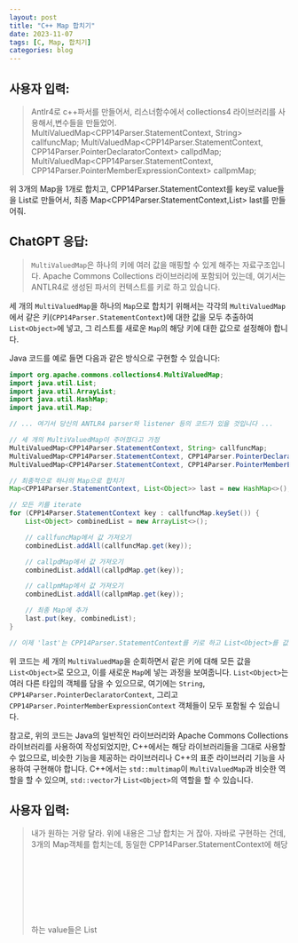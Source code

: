 ```yaml
---
layout: post
title: "C++ Map 합치기"
date: 2023-11-07
tags: [C, Map, 합치기]
categories: blog
---
```


## 사용자 입력:
> Antlr4로 c++파서를 만들어서, 리스너함수에서 collections4 라이브러리를 사용해서,변수들을 만들었어.
MultiValuedMap<CPP14Parser.StatementContext, String> callfuncMap;
MultiValuedMap<CPP14Parser.StatementContext, CPP14Parser.PointerDeclaratorContext> callpdMap;
MultiValuedMap<CPP14Parser.StatementContext, CPP14Parser.PointerMemberExpressionContext> callpmMap;

위 3개의 Map을 1개로 합치고, CPP14Parser.StatementContext를 key로  value들을 List<Object>로 만들어서, 최종 Map<CPP14Parser.StatementContext,List<Object>> last를 만들어줘.

## ChatGPT 응답:
> `MultiValuedMap`은 하나의 키에 여러 값을 매핑할 수 있게 해주는 자료구조입니다. Apache Commons Collections 라이브러리에 포함되어 있는데, 여기서는 ANTLR4로 생성된 파서의 컨텍스트를 키로 하고 있습니다.

세 개의 `MultiValuedMap`을 하나의 `Map`으로 합치기 위해서는 각각의 `MultiValuedMap`에서 같은 키(`CPP14Parser.StatementContext`)에 대한 값을 모두 추출하여 `List<Object>`에 넣고, 그 리스트를 새로운 `Map`의 해당 키에 대한 값으로 설정해야 합니다.

Java 코드를 예로 들면 다음과 같은 방식으로 구현할 수 있습니다:

```java
import org.apache.commons.collections4.MultiValuedMap;
import java.util.List;
import java.util.ArrayList;
import java.util.HashMap;
import java.util.Map;

// ... 여기서 당신의 ANTLR4 parser와 listener 등의 코드가 있을 것입니다 ...

// 세 개의 MultiValuedMap이 주어졌다고 가정
MultiValuedMap<CPP14Parser.StatementContext, String> callfuncMap;
MultiValuedMap<CPP14Parser.StatementContext, CPP14Parser.PointerDeclaratorContext> callpdMap;
MultiValuedMap<CPP14Parser.StatementContext, CPP14Parser.PointerMemberExpressionContext> callpmMap;

// 최종적으로 하나의 Map으로 합치기
Map<CPP14Parser.StatementContext, List<Object>> last = new HashMap<>();

// 모든 키를 iterate
for (CPP14Parser.StatementContext key : callfuncMap.keySet()) {
    List<Object> combinedList = new ArrayList<>();

    // callfuncMap에서 값 가져오기
    combinedList.addAll(callfuncMap.get(key));

    // callpdMap에서 값 가져오기
    combinedList.addAll(callpdMap.get(key));

    // callpmMap에서 값 가져오기
    combinedList.addAll(callpmMap.get(key));

    // 최종 Map에 추가
    last.put(key, combinedList);
}

// 이제 'last'는 CPP14Parser.StatementContext를 키로 하고 List<Object>를 값으로 하는 Map입니다.
```

위 코드는 세 개의 `MultiValuedMap`을 순회하면서 같은 키에 대해 모든 값을 `List<Object>`로 모으고, 이를 새로운 `Map`에 넣는 과정을 보여줍니다. `List<Object>`는 여러 다른 타입의 객체를 담을 수 있으므로, 여기에는 `String`, `CPP14Parser.PointerDeclaratorContext`, 그리고 `CPP14Parser.PointerMemberExpressionContext` 객체들이 모두 포함될 수 있습니다.

참고로, 위의 코드는 Java의 일반적인 라이브러리와 Apache Commons Collections 라이브러리를 사용하여 작성되었지만, C++에서는 해당 라이브러리들을 그대로 사용할 수 없으므로, 비슷한 기능을 제공하는 라이브러리나 C++의 표준 라이브러리 기능을 사용하여 구현해야 합니다. C++에서는 `std::multimap`이 `MultiValuedMap`과 비슷한 역할을 할 수 있으며, `std::vector`가 `List<Object>`의 역할을 할 수 있습니다.

## 사용자 입력:
> 내가 원하는 거랑 달라. 위에 내용은 그냥 합치는 거 잖아. 자바로 구현하는 건데, 3개의 Map객체를 합치는데, 동일한 CPP14Parser.StatementContext에 해당하는 value들은 List<Object>로 만들어서 최종 Map객체에 넣는 거야.

## ChatGPT 응답:
> 알겠습니다, 당신이 원하는 것은 같은 `CPP14Parser.StatementContext`에 대해 모든 맵의 값들을 하나의 `List<Object>`로 합치고, 이 리스트를 값으로 갖는 새로운 맵을 만드는 것입니다. Java로 이를 구현한다면, 우리는 모든 키를 순회하면서 각각의 맵에서 해당 키에 대한 값을 가져와 하나의 리스트로 합친 후, 그 리스트를 최종 맵에 넣어야 합니다. 다음은 이 작업을 수행하는 코드입니다:

```java
import org.apache.commons.collections4.MultiValuedMap;
import java.util.List;
import java.util.ArrayList;
import java.util.HashMap;
import java.util.Map;
import java.util.Collection;

// ... 여기서 당신의 ANTLR4 parser와 listener 등의 코드가 있을 것입니다 ...

// 세 개의 MultiValuedMap이 주어졌다고 가정
MultiValuedMap<CPP14Parser.StatementContext, String> callfuncMap;
MultiValuedMap<CPP14Parser.StatementContext, CPP14Parser.PointerDeclaratorContext> callpdMap;
MultiValuedMap<CPP14Parser.StatementContext, CPP14Parser.PointerMemberExpressionContext> callpmMap;

// 최종적으로 하나의 Map으로 합치기
Map<CPP14Parser.StatementContext, List<Object>> last = new HashMap<>();

// 모든 맵에서 모든 키를 가져옵니다. 중복을 제거하기 위해 HashSet을 사용할 수 있습니다.
Set<CPP14Parser.StatementContext> allKeys = new HashSet<>();
allKeys.addAll(callfuncMap.keySet());
allKeys.addAll(callpdMap.keySet());
allKeys.addAll(callpmMap.keySet());

// 이제 모든 키를 순회하면서 값을 추출하고 합칩니다.
for (CPP14Parser.StatementContext key : allKeys) {
    List<Object> combinedList = new ArrayList<>();

    // callfuncMap에서 해당 키의 값을 모두 가져와 combinedList에 추가합니다.
    combinedList.addAll((Collection<? extends Object>) callfuncMap.get(key));

    // callpdMap에서 해당 키의 값을 모두 가져와 combinedList에 추가합니다.
    combinedList.addAll((Collection<? extends Object>) callpdMap.get(key));

    // callpmMap에서 해당 키의 값을 모두 가져와 combinedList에 추가합니다.
    combinedList.addAll((Collection<? extends Object>) callpmMap.get(key));

    // 마지막 맵에 이 키와 합쳐진 리스트를 추가합니다.
    last.put(key, combinedList);
}

// 이제 'last'는 요구사항에 맞게 각 StatementContext에 대한 모든 값을 포함하는 Map입니다.
```

이 코드는 먼저 모든 맵의 키들을 모아서 중복 없이 `allKeys` 집합에 넣습니다. 그 다음, 각 키에 대해 세 개의 맵에서 값을 가져와 `combinedList`에 추가합니다. 마지막으로 이 리스트를 최종 맵인 `last`에 넣습니다. `combinedList`는 `Object` 타입의 리스트이므로, 여러 타입의 객체들을 모두 포함할 수 있습니다.

## 사용자 입력:
> 뭐하는 거지...?

## ChatGPT 응답:
> 죄송합니다, 혼란을 드려서 죄송합니다. 제가 잘못 이해했네요. 여러 `MultiValuedMap` 객체들을 하나의 `Map<CPP14Parser.StatementContext, List<Object>>` 객체로 합치고 싶으신 것으로 이해했습니다. 아래는 Java로 작성된 이를 수행하는 코드입니다:

```java
import org.apache.commons.collections4.MultiValuedMap;
import java.util.List;
import java.util.ArrayList;
import java.util.HashMap;
import java.util.Map;
import java.util.Collection;

// ... 여기서 당신의 ANTLR4 parser와 listener 등의 코드가 있을 것입니다 ...

// 세 개의 MultiValuedMap이 주어졌다고 가정
MultiValuedMap<CPP14Parser.StatementContext, String> callfuncMap;
MultiValuedMap<CPP14Parser.StatementContext, CPP14Parser.PointerDeclaratorContext> callpdMap;
MultiValuedMap<CPP14Parser.StatementContext, CPP14Parser.PointerMemberExpressionContext> callpmMap;

// 최종적으로 하나의 Map으로 합치기
Map<CPP14Parser.StatementContext, List<Object>> last = new HashMap<>();

// 모든 맵의 키셋을 합치고, 각 키에 대해 해당하는 모든 값을 하나의 리스트에 모읍니다.
allKeys.forEach(key -> {
    List<Object> objectList = new ArrayList<>();

    // 각 MultiValuedMap에서 값들을 가져와서 objectList에 추가
    if(callfuncMap.containsKey(key)) {
        objectList.addAll(callfuncMap.get(key));
    }
    if(callpdMap.containsKey(key)) {
        objectList.addAll(callpdMap.get(key));
    }
    if(callpmMap.containsKey(key)) {
        objectList.addAll(callpmMap.get(key));
    }

    // 최종 맵에 키와 리스트를 추가
    last.put(key, objectList);
});
```

위 코드는 세 개의 `MultiValuedMap` 객체에서 같은 키 `CPP14Parser.StatementContext`에 대한 모든 값을 하나의 리스트에 모아 `last`라는 `Map<CPP14Parser.StatementContext, List<Object>>` 객체에 저장합니다. 여기서 `List<Object>`는 각각의 값들을 순서대로 포함하게 됩니다.

## 사용자 입력:
> 위 last에서 key로 반복문 추출하는 방법.

## ChatGPT 응답:
> `last` 맵을 사용하여 모든 키(`CPP14Parser.StatementContext` 객체)를 순회하고 각 키에 대한 값을(`List<Object>`) 얻는 것은 다음과 같이 할 수 있습니다:

```java
// 'last' 맵에 있는 모든 엔트리를 순회
for (Map.Entry<CPP14Parser.StatementContext, List<Object>> entry : last.entrySet()) {
    CPP14Parser.StatementContext key = entry.getKey(); // 키를 얻음
    List<Object> values = entry.getValue(); // 해당 키에 연결된 값(리스트)을 얻음

    // 이제 'values' 리스트에 있는 모든 값을 처리할 수 있음
    for (Object value : values) {
        // 'value' 객체를 처리하는 로직
    }

    // 혹은 특정 처리를 위한 로직을 여기에 넣을 수 있음
}
```

위 코드 스니펫은 Java의 향상된 for 루프(enhanced for loop)를 사용하여 `last` 맵의 모든 엔트리를 순회합니다. 각 엔트리에서 키를 가져와서 해당하는 값을 처리할 수 있습니다.

각 `value`는 `Object` 타입이기 때문에, 이것이 어떤 특정 타입인지 확인하려면 `instanceof`를 사용하여 타입 체크를 할 수 있습니다:

```java
for (Object value : values) {
    if (value instanceof String) {
        String strValue = (String) value;
        // 'strValue'로 무언가를 함
    } else if (value instanceof CPP14Parser.PointerDeclaratorContext) {
        CPP14Parser.PointerDeclaratorContext pdContext = (CPP14Parser.PointerDeclaratorContext) value;
        // 'pdContext'로 무언가를 함
    } else if (value instanceof CPP14Parser.PointerMemberExpressionContext) {
        CPP14Parser.PointerMemberExpressionContext pmContext = (CPP14Parser.PointerMemberExpressionContext) value;
        // 'pmContext'로 무언가를 함
    }
}
```

이 코드는 `values` 리스트 안의 각 객체가 실제로 어떤 타입의 인스턴스인지 확인한 다음, 해당 타입으로 캐스팅하여 타입-특정 작업을 수행합니다.

## 사용자 입력:
> 위 lastMap의 각 원소를 key의 토큰 start의 getLine으로 오름차순 만들어봐.

## ChatGPT 응답:
> `last` 맵의 각 `key`는 `CPP14Parser.StatementContext` 타입의 객체입니다. 각 `StatementContext` 객체는 파싱된 트리 구조 내에서 해당 문장의 위치를 나타내며, 일반적으로 ANTLR 파서는 각 컨텍스트 노드에 토큰의 위치 정보를 포함합니다. 이 정보에는 토큰의 시작 부분에 대한 라인 번호가 포함되어 있는데, 이를 `getStart()` 메서드를 호출함으로써 `Token` 객체로부터 얻을 수 있습니다. 그리고 `Token` 객체의 `getLine()` 메서드를 사용해 해당 토큰의 라인 번호를 알아낼 수 있습니다.

다음은 `last` 맵의 키를 `CPP14Parser.StatementContext`의 시작 토큰 라인 번호로 정렬하는 코드입니다:

```java
import java.util.stream.Collectors;

// last 맵을 value의 StatementContext의 시작 토큰 라인 번호에 따라 정렬
Map<CPP14Parser.StatementContext, List<Object>> sortedLast = last.entrySet().stream()
    .sorted(Map.Entry.comparingByKey(Comparator.comparingInt(sc -> sc.getStart().getLine())))
    .collect(Collectors.toMap(
        Map.Entry::getKey,
        Map.Entry::getValue,
        (e1, e2) -> e1, // 중복 키가 있을 경우 첫 번째 값을 사용합니다. (이 경우 중복은 발생하지 않아야 합니다.)
        LinkedHashMap::new // LinkedHashMap을 사용하여 정렬 순서를 유지합니다.
    ));
```

이 코드는 `last` 맵을 스트림으로 변환한 다음, 각 `Entry`의 키(`CPP14Parser.StatementContext`)를 기준으로 정렬합니다. 여기서 `getStart().getLine()`을 사용하여 라인 번호를 추출하고 있습니다. 최종 결과는 순서를 유지하는 `LinkedHashMap`으로 수집됩니다.

중요한 것은, 이 코드는 `StatementContext`의 `getStart()` 메서드가 실제로 존재하고 `Token` 객체를 반환한다고 가정합니다. ANTLR이 생성한 파서 클래스와 해당 메서드가 실제로 존재하는지 확인해야 합니다. 또한, 이 코드는 Java 8 이상에서 작동하며, `java.util.stream.Collectors`를 사용합니다.

